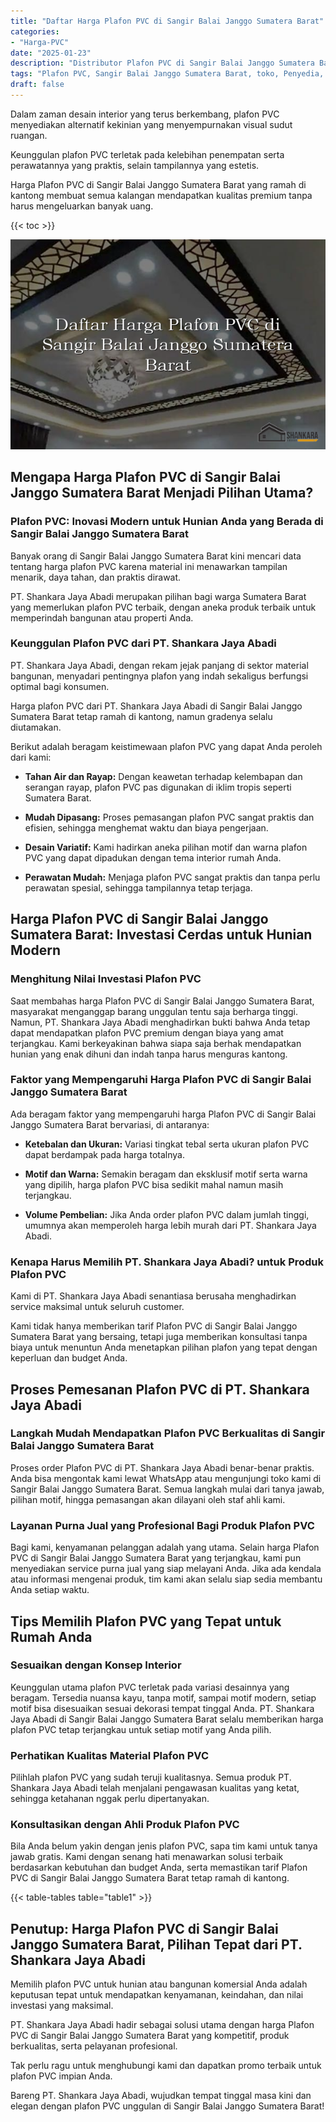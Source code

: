 ```yaml
---
title: "Daftar Harga Plafon PVC di Sangir Balai Janggo Sumatera Barat"
categories: 
- "Harga-PVC"
date: "2025-01-23"
description: "Distributor Plafon PVC di Sangir Balai Janggo Sumatera Barat bagi hunian, perkantoran, serta gerai. Panel unggulan, pilihan motif, variasi warna modern, dengan servis instalasi dikerjakan oleh tim berpengalaman serta kepastian resmi!|Servis penyediaan Plafon PVC di Sangir Balai Janggo Sumatera Barat bagi kebutuhan tempat tinggal, office, atau gerai, dengan material terbaik dan penempatan oleh tenaga ahli profesional dan jaminan resmi.|Solusi Plafon PVC di Sangir Balai Janggo Sumatera Barat yang andal bagi tempat tinggal, kantor, dan gerai, bersama material terbaik dan pemasangan ditangani oleh tenaga ahli berpengalaman dan garansi resmi.|Penyediaan Plafon PVC di Sangir Balai Janggo Sumatera Barat untuk tempat tinggal, office, serta ritel, beserta material berkualitas dan pemasangan dikerjakan oleh tim ahli, lengkap beserta garansi resmi.}"
tags: "Plafon PVC, Sangir Balai Janggo Sumatera Barat, toko, Penyedia, distributor"
draft: false
---
```


Dalam zaman desain interior yang terus berkembang, plafon PVC menyediakan alternatif kekinian yang menyempurnakan visual sudut ruangan.

Keunggulan plafon PVC terletak pada kelebihan penempatan serta perawatannya yang praktis, selain tampilannya yang estetis.

Harga Plafon PVC di Sangir Balai Janggo Sumatera Barat yang ramah di kantong membuat semua kalangan mendapatkan kualitas premium tanpa harus mengeluarkan banyak uang.

{{< toc >}}

![Daftar Harga Plafon PVC di Sangir Balai Janggo Sumatera Barat](/images/Harga-PVC/Daftar-Harga-Plafon-PVC-di-Sangir-Balai-Janggo-Sumatera-Barat.png)


## Mengapa Harga Plafon PVC di Sangir Balai Janggo Sumatera Barat Menjadi Pilihan Utama?

### Plafon PVC: Inovasi Modern untuk Hunian Anda yang Berada di Sangir Balai Janggo Sumatera Barat

Banyak orang di Sangir Balai Janggo Sumatera Barat kini mencari data tentang harga plafon PVC karena material ini menawarkan tampilan menarik, daya tahan, dan praktis dirawat.

PT. Shankara Jaya Abadi merupakan pilihan bagi warga Sumatera Barat yang memerlukan plafon PVC terbaik, dengan aneka produk terbaik untuk memperindah bangunan atau properti Anda.

### Keunggulan Plafon PVC dari PT. Shankara Jaya Abadi

PT. Shankara Jaya Abadi, dengan rekam jejak panjang di sektor material bangunan, menyadari pentingnya plafon yang indah sekaligus berfungsi optimal bagi konsumen.

Harga plafon PVC dari PT. Shankara Jaya Abadi di Sangir Balai Janggo Sumatera Barat tetap ramah di kantong, namun gradenya selalu diutamakan.

Berikut adalah beragam keistimewaan plafon PVC yang dapat Anda peroleh dari kami:

- **Tahan Air dan Rayap:** Dengan keawetan terhadap kelembapan dan serangan rayap, plafon PVC pas digunakan di iklim tropis seperti Sumatera Barat.

- **Mudah Dipasang:** Proses pemasangan plafon PVC sangat praktis dan efisien, sehingga menghemat waktu dan biaya pengerjaan.

- **Desain Variatif:** Kami hadirkan aneka pilihan motif dan warna plafon PVC yang dapat dipadukan dengan tema interior rumah Anda.

- **Perawatan Mudah:** Menjaga plafon PVC sangat praktis dan tanpa perlu perawatan spesial, sehingga tampilannya tetap terjaga.

## Harga Plafon PVC di Sangir Balai Janggo Sumatera Barat: Investasi Cerdas untuk Hunian Modern

### Menghitung Nilai Investasi Plafon PVC

Saat membahas harga Plafon PVC di Sangir Balai Janggo Sumatera Barat, masyarakat menganggap barang unggulan tentu saja berharga tinggi. Namun, PT. Shankara Jaya Abadi menghadirkan bukti bahwa Anda tetap dapat mendapatkan plafon PVC premium dengan biaya yang amat terjangkau. Kami berkeyakinan bahwa siapa saja berhak mendapatkan hunian yang enak dihuni dan indah tanpa harus menguras kantong.

### Faktor yang Mempengaruhi Harga Plafon PVC di Sangir Balai Janggo Sumatera Barat

Ada beragam faktor yang mempengaruhi harga Plafon PVC di Sangir Balai Janggo Sumatera Barat bervariasi, di antaranya:

- **Ketebalan dan Ukuran:** Variasi tingkat tebal serta ukuran plafon PVC dapat berdampak pada harga totalnya.

- **Motif dan Warna:** Semakin beragam dan eksklusif motif serta warna yang dipilih, harga plafon PVC bisa sedikit mahal namun masih terjangkau.

- **Volume Pembelian:** Jika Anda order plafon PVC dalam jumlah tinggi, umumnya akan memperoleh harga lebih murah dari PT. Shankara Jaya Abadi.

### Kenapa Harus Memilih PT. Shankara Jaya Abadi? untuk Produk Plafon PVC

Kami di PT. Shankara Jaya Abadi senantiasa berusaha menghadirkan service maksimal untuk seluruh customer.

Kami tidak hanya memberikan tarif Plafon PVC di Sangir Balai Janggo Sumatera Barat yang bersaing, tetapi juga memberikan konsultasi tanpa biaya untuk menuntun Anda menetapkan pilihan plafon yang tepat dengan keperluan dan budget Anda.

## Proses Pemesanan Plafon PVC di PT. Shankara Jaya Abadi

### Langkah Mudah Mendapatkan Plafon PVC Berkualitas di Sangir Balai Janggo Sumatera Barat

Proses order Plafon PVC di PT. Shankara Jaya Abadi benar-benar praktis. Anda bisa mengontak kami lewat WhatsApp atau mengunjungi toko kami di Sangir Balai Janggo Sumatera Barat. Semua langkah mulai dari tanya jawab, pilihan motif, hingga pemasangan akan dilayani oleh staf ahli kami.

### Layanan Purna Jual yang Profesional Bagi Produk Plafon PVC

Bagi kami, kenyamanan pelanggan adalah yang utama. Selain harga Plafon PVC di Sangir Balai Janggo Sumatera Barat yang terjangkau, kami pun menyediakan service purna jual yang siap melayani Anda. Jika ada kendala atau informasi mengenai produk, tim kami akan selalu siap sedia membantu Anda setiap waktu.

## Tips Memilih Plafon PVC yang Tepat untuk Rumah Anda

### Sesuaikan dengan Konsep Interior

Keunggulan utama plafon PVC terletak pada variasi desainnya yang beragam. Tersedia nuansa kayu, tanpa motif, sampai motif modern, setiap motif bisa disesuaikan sesuai dekorasi tempat tinggal Anda. PT. Shankara Jaya Abadi di Sangir Balai Janggo Sumatera Barat selalu memberikan harga plafon PVC tetap terjangkau untuk setiap motif yang Anda pilih.

### Perhatikan Kualitas Material Plafon PVC

Pilihlah plafon PVC yang sudah teruji kualitasnya. Semua produk PT. Shankara Jaya Abadi telah menjalani pengawasan kualitas yang ketat, sehingga ketahanan nggak perlu dipertanyakan.

### Konsultasikan dengan Ahli Produk Plafon PVC

Bila Anda belum yakin dengan jenis plafon PVC, sapa tim kami untuk tanya jawab gratis. Kami dengan senang hati menawarkan solusi terbaik berdasarkan kebutuhan dan budget Anda, serta memastikan tarif Plafon PVC di Sangir Balai Janggo Sumatera Barat tetap ramah di kantong.

{{< table-tables table="table1" >}}

## Penutup: Harga Plafon PVC di Sangir Balai Janggo Sumatera Barat, Pilihan Tepat dari PT. Shankara Jaya Abadi

Memilih plafon PVC untuk hunian atau bangunan komersial Anda adalah keputusan tepat untuk mendapatkan kenyamanan, keindahan, dan nilai investasi yang maksimal.

PT. Shankara Jaya Abadi hadir sebagai solusi utama dengan harga Plafon PVC di Sangir Balai Janggo Sumatera Barat yang kompetitif, produk berkualitas, serta pelayanan profesional.

Tak perlu ragu untuk menghubungi kami dan dapatkan promo terbaik untuk plafon PVC impian Anda.

Bareng PT. Shankara Jaya Abadi, wujudkan tempat tinggal masa kini dan elegan dengan plafon PVC unggulan di Sangir Balai Janggo Sumatera Barat!
